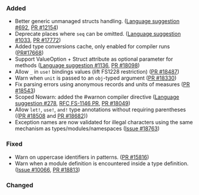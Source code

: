 ### Added

* Better generic unmanaged structs handling. ([Language suggestion #692](https://github.com/fsharp/fslang-suggestions/issues/692), [PR #12154](https://github.com/dotnet/fsharp/pull/12154))
* Deprecate places where `seq` can be omitted. ([Language suggestion #1033](https://github.com/fsharp/fslang-suggestions/issues/1033), [PR #17772](https://github.com/dotnet/fsharp/pull/17772))
* Added type conversions cache, only enabled for compiler runs ([PR#17668](https://github.com/dotnet/fsharp/pull/17668))
* Support ValueOption + Struct attribute as optional parameter for methods ([Language suggestion #1136](https://github.com/fsharp/fslang-suggestions/issues/1136), [PR #18098](https://github.com/dotnet/fsharp/pull/18098))
* Allow `_` in `use!` bindings values (lift FS1228 restriction) ([PR #18487](https://github.com/dotnet/fsharp/pull/18487))
* Warn when `unit` is passed to an `obj`-typed argument  ([PR #18330](https://github.com/dotnet/fsharp/pull/18330))
* Fix parsing errors using anonymous records and units of measures ([PR #18543](https://github.com/dotnet/fsharp/pull/18543))
* Scoped Nowarn: added the #warnon compiler directive ([Language suggestion #278](https://github.com/fsharp/fslang-suggestions/issues/278), [RFC FS-1146 PR](https://github.com/fsharp/fslang-design/pull/782), [PR #18049](https://github.com/dotnet/fsharp/pull/18049))
* Allow `let!`, `use!`, `and!` type annotations without requiring parentheses (([PR #18508](https://github.com/dotnet/fsharp/pull/18508) and [PR #18682](https://github.com/dotnet/fsharp/pull/18682)))
* Exception names are now validated for illegal characters using the same mechanism as types/modules/namespaces ([Issue #18763](https://github.com/dotnet/fsharp/issues/18763))

### Fixed

* Warn on uppercase identifiers in patterns. ([PR #15816](https://github.com/dotnet/fsharp/pull/15816))
* Warn when a module definition is encountered inside a type definition.([Issue #10066](https://github.com/dotnet/fsharp/issues/10066), [PR #18813](https://github.com/dotnet/fsharp/pull/18813))

### Changed
